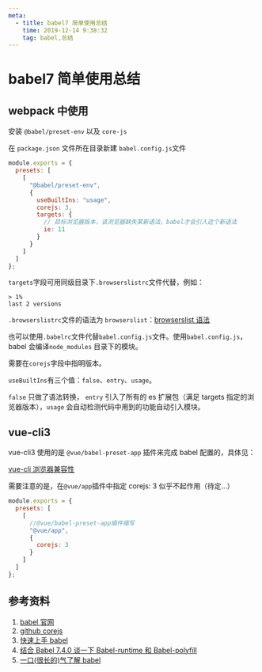```yaml
---
meta:
  - title: babel7 简单使用总结
    time: 2019-12-14 9:38:32
    tag: babel,总结
---
```


# babel7 简单使用总结

## webpack 中使用

安装 `@babel/preset-env` 以及 `core-js`

在 `package.json` 文件所在目录新建 `babel.config.js`文件

```javascript
module.exports = {
  presets: [
    [
      "@babel/preset-env",
      {
        useBuiltIns: "usage",
        corejs: 3,
        targets: {
          // 目标浏览器版本，该浏览器缺失某新语法，babel才会引入这个新语法
          ie: 11
        }
      }
    ]
  ]
};
```

<!-- more -->

`targets`字段可用同级目录下`.browserslistrc`文件代替，例如：

```
> 1%
last 2 versions

```

`.browserslistrc`文件的语法为 `browserslist`：[browserslist 语法](https://github.com/browserslist/browserslist)

也可以使用`.babelrc`文件代替`babel.config.js`文件。使用`babel.config.js`，babel 会编译`node_modules` 目录下的模块。

需要在`corejs`字段中指明版本。

`useBuiltIns`有三个值：`false`、`entry`、`usage`。

`false` 只做了语法转换， `entry` 引入了所有的 es 扩展包（满足 targets 指定的浏览器版本），`usage` 会自动检测代码中用到的功能自动引入模块。

## vue-cli3

vue-cli3 使用的是 `@vue/babel-preset-app` 插件来完成 babel 配置的，具体见：

[vue-cli 浏览器兼容性](https://cli.vuejs.org/zh/guide/browser-compatibility.html#browserslist)

需要注意的是，在`@vue/app`插件中指定 corejs: 3 似乎不起作用（待定...）

```javascript
module.exports = {
  presets: [
    [
      //@vue/babel-preset-app插件缩写
      "@vue/app",
      {
        corejs: 3
      }
    ]
  ]
};
```

## 参考资料

1. [babel 官网](https://www.babeljs.cn/docs/configuration)
2. [github corejs](https://github.com/zloirock/core-js#babelpreset-env)
3. [快速上手 babel](https://blog.csdn.net/weixin_33737774/article/details/91365422)
4. [结合 Babel 7.4.0 谈一下 Babel-runtime 和 Babel-polyfill](https://juejin.im/post/5d0373a95188251e1b5ebb6c#heading-2)
5. [一口(很长的)气了解 babel](https://juejin.im/post/5c19c5e0e51d4502a232c1c6#heading-11)
